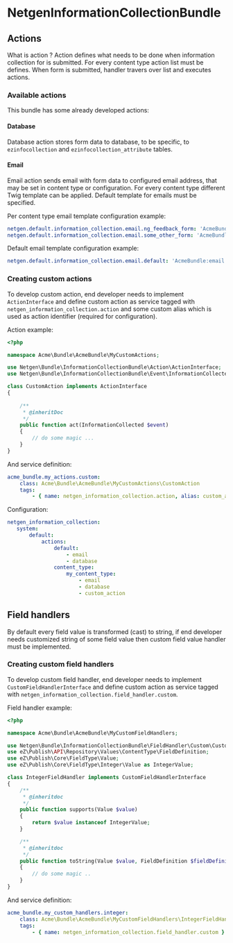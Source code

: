 NetgenInformationCollectionBundle
=================================

## Actions

What is action ? Action defines what needs to be done when information collection for is submitted. 
For every content type action list must be defines. When form is submitted, handler travers over list and executes actions. 

### Available actions

This bundle has some already developed actions:

#### Database

Database action stores form data to database, to be specific, to `ezinfocollection` and `ezinfocollection_attribute` tables.

#### Email

Email action sends email with form data to configured email address, that may be set in content type or configuration.
For every content type different Twig template can be applied. Default template for emails must be specified.

Per content type email template configuration example:

```yaml
netgen.default.information_collection.email.ng_feedback_form: 'AcmeBundle:email:ng_feedback_form.html.twig'
netgen.default.information_collection.email.some_other_form: 'AcmeBundle:email:some_other_form.html.twig'
```

Default email template configuration example:

```yaml
netgen.default.information_collection.email.default: 'AcmeBundle:email:default.html.twig'
```

### Creating custom actions

To develop custom action, end developer needs to implement `ActionInterface` 
and define custom action as service tagged with `netgen_information_collection.action` and some custom alias which is used as
action identifier (required for configuration).

Action example:

```php
<?php

namespace Acme\Bundle\AcmeBundle\MyCustomActions;

use Netgen\Bundle\InformationCollectionBundle\Action\ActionInterface;
use Netgen\Bundle\InformationCollectionBundle\Event\InformationCollected;

class CustomAction implements ActionInterface
{
    
    /**
     * @inheritDoc
     */
    public function act(InformationCollected $event)
    {
        // do some magic ...
    }
}
```

And service definition:

```yml
acme_bundle.my_actions.custom:
    class: Acme\Bundle\AcmeBundle\MyCustomActions\CustomAction
    tags:
        - { name: netgen_information_collection.action, alias: custom_action }
```

Configuration:

```yml
netgen_information_collection:
   system:
       default:
           actions:
               default:
                   - email
                   - database
               content_type:
                   my_content_type:
                       - email
                       - database
                       - custom_action
```

## Field handlers

By default every field value is transformed (cast) to string, if end developer needs customized string of some field value
then custom field value handler must be implemented.

### Creating custom field handlers

To develop custom field handler, end developer needs to implement `CustomFieldHandlerInterface` 
and define custom action as service tagged with `netgen_information_collection.field_handler.custom`.

Field handler example:

```php
<?php

namespace Acme\Bundle\AcmeBundle\MyCustomFieldHandlers;

use Netgen\Bundle\InformationCollectionBundle\FieldHandler\Custom\CustomFieldHandlerInterface;
use eZ\Publish\API\Repository\Values\ContentType\FieldDefinition;
use eZ\Publish\Core\FieldType\Value;
use eZ\Publish\Core\FieldType\Integer\Value as IntegerValue;

class IntegerFieldHandler implements CustomFieldHandlerInterface
{
    /**
     * @inheritdoc
     */
    public function supports(Value $value)
    {
        return $value instanceof IntegerValue;
    }

    /**
     * @inheritdoc
     */
    public function toString(Value $value, FieldDefinition $fieldDefinition)
    {
        // do some magic ..
    }
}
```

And service definition:

```yml
acme_bundle.my_custom_handlers.integer:
    class: Acme\Bundle\AcmeBundle\MyCustomFieldHandlers\IntegerFieldHandler
    tags:
        - { name: netgen_information_collection.field_handler.custom }
```

